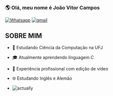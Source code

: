 ### 🌎 Olá, meu nome é João Vitor Campos
[![Whatsapp](https://img.shields.io/badge/WhatsApp-25D366?style=for-the-badge&logo=whatsapp&logoColor=white)](https://wa.me/5562986307646)
[![gmail](https://img.shields.io/badge/Gmail-D14836?style=for-the-badge&logo=gmail&logoColor=white)](mailto:camposjv9@gmail.com)
## SOBRE MIM
- 📖 Estudando Ciência da Computação na UFJ
- 🎓 Atualmente aprendendo linguagem C
- 🐾 Experiência profissional com edição de vídeo
- 🌐 Estudando Inglês e Alemão

- ![actually](https://github.com/gvgcc/gvgcc/assets/168375482/e41628ad-33b5-46fc-86cf-53f1061eef13)
